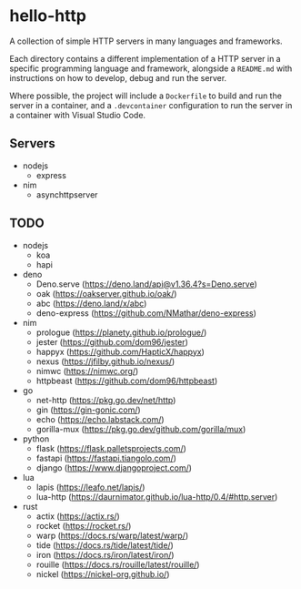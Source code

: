 # hello-http

A collection of simple HTTP servers in many languages and frameworks.

Each directory contains a different implementation of a HTTP server in a specific programming language and framework, alongside a `README.md` with instructions on how to develop, debug and run the server.

Where possible, the project will include a `Dockerfile` to build and run the server in a container, and a `.devcontainer` configuration to run the server in a container with Visual Studio Code.

## Servers

- nodejs
  - express
- nim
  - asynchttpserver

## TODO

- nodejs
  - koa
  - hapi
- deno
  - Deno.serve (https://deno.land/api@v1.36.4?s=Deno.serve)
  - oak (https://oakserver.github.io/oak/)
  - abc (https://deno.land/x/abc)
  - deno-express (https://github.com/NMathar/deno-express)
- nim
  - prologue (https://planety.github.io/prologue/)
  - jester (https://github.com/dom96/jester)
  - happyx (https://github.com/HapticX/happyx)
  - nexus (https://jfilby.github.io/nexus/)
  - nimwc (https://nimwc.org/)
  - httpbeast (https://github.com/dom96/httpbeast)
- go
  - net-http (https://pkg.go.dev/net/http)
  - gin (https://gin-gonic.com/)
  - echo (https://echo.labstack.com/)
  - gorilla-mux (https://pkg.go.dev/github.com/gorilla/mux)
- python
  - flask (https://flask.palletsprojects.com/)
  - fastapi (https://fastapi.tiangolo.com/)
  - django (https://www.djangoproject.com/)
- lua
  - lapis (https://leafo.net/lapis/)
  - lua-http (https://daurnimator.github.io/lua-http/0.4/#http.server)
- rust
  - actix (https://actix.rs/)
  - rocket (https://rocket.rs/)
  - warp (https://docs.rs/warp/latest/warp/)
  - tide (https://docs.rs/tide/latest/tide/)
  - iron (https://docs.rs/iron/latest/iron/)
  - rouille (https://docs.rs/rouille/latest/rouille/)
  - nickel (https://nickel-org.github.io/)
